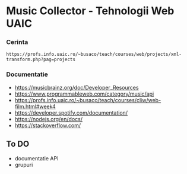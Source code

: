 # Music Collector - Tehnologii Web UAIC
### Cerinta
    https://profs.info.uaic.ro/~busaco/teach/courses/web/projects/xml-transform.php?pag=projects
### Documentatie
* https://musicbrainz.org/doc/Developer_Resources
* https://www.programmableweb.com/category/music/api
* https://profs.info.uaic.ro/~busaco/teach/courses/cliw/web-film.html#week4
* https://developer.spotify.com/documentation/
* https://nodejs.org/en/docs/
* https://stackoverflow.com/

## To DO
* documentatie API
* grupuri